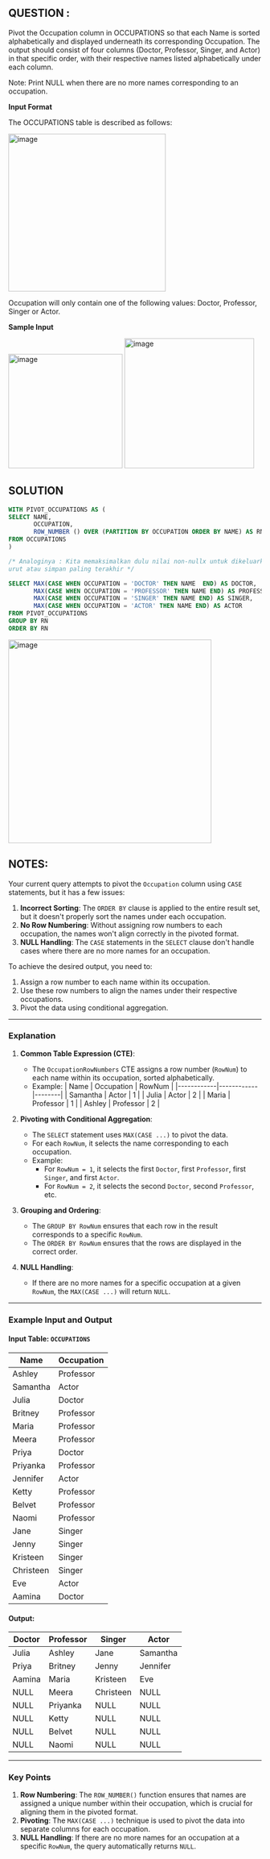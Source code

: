 ##  QUESTION :
Pivot the Occupation column in OCCUPATIONS so that each Name is sorted alphabetically and displayed underneath its corresponding
Occupation. The output should consist of four columns (Doctor, Professor, Singer, and Actor) in that specific order, with their 
respective names listed alphabetically under each column.

Note: Print NULL when there are no more names corresponding to an occupation.

**Input Format**

The OCCUPATIONS table is described as follows:

<img width="313" alt="image" src="https://github.com/user-attachments/assets/9eb65725-4e36-4902-b325-7db3bc1d685a" />

Occupation will only contain one of the following values: Doctor, Professor, Singer or Actor.

**Sample Input**

<img width="227" alt="image" src="https://github.com/user-attachments/assets/2f34304a-78c3-4685-bde2-05435ecc5198" />

<img width="258" alt="image" src="https://github.com/user-attachments/assets/6f8a7f82-60bb-4b52-85e4-fd37078b0ff4" />

## SOLUTION 
```SQL
WITH PIVOT_OCCUPATIONS AS (
SELECT NAME,
       OCCUPATION,
       ROW_NUMBER () OVER (PARTITION BY OCCUPATION ORDER BY NAME) AS RN
FROM OCCUPATIONS
)

/* Analoginya : Kita memaksimalkan dulu nilai non-nullx untuk dikeluarkan dan jika ada null maka kita
urut atau simpan paling terakhir */

SELECT MAX(CASE WHEN OCCUPATION = 'DOCTOR' THEN NAME  END) AS DOCTOR, 
       MAX(CASE WHEN OCCUPATION = 'PROFESSOR' THEN NAME END) AS PROFESSOR,
       MAX(CASE WHEN OCCUPATION = 'SINGER' THEN NAME END) AS SINGER,
       MAX(CASE WHEN OCCUPATION = 'ACTOR' THEN NAME END) AS ACTOR
FROM PIVOT_OCCUPATIONS
GROUP BY RN
ORDER BY RN
```
<img width="404" alt="image" src="https://github.com/user-attachments/assets/feffa282-cd4e-4872-aa14-9f23fdcbd0bb" />


## NOTES:
Your current query attempts to pivot the `Occupation` column using `CASE` statements, but it has a few issues:

1. **Incorrect Sorting**: The `ORDER BY` clause is applied to the entire result set, but it doesn't properly sort the names under each occupation.
2. **No Row Numbering**: Without assigning row numbers to each occupation, the names won't align correctly in the pivoted format.
3. **NULL Handling**: The `CASE` statements in the `SELECT` clause don't handle cases where there are no more names for an occupation.

To achieve the desired output, you need to:
1. Assign a row number to each name within its occupation.
2. Use these row numbers to align the names under their respective occupations.
3. Pivot the data using conditional aggregation.

---

### **Explanation**

1. **Common Table Expression (CTE)**:
   - The `OccupationRowNumbers` CTE assigns a row number (`RowNum`) to each name within its occupation, sorted alphabetically.
   - Example:
     | Name       | Occupation | RowNum |
     |------------|------------|--------|
     | Samantha   | Actor      | 1      |
     | Julia      | Actor      | 2      |
     | Maria      | Professor  | 1      |
     | Ashley     | Professor  | 2      |

2. **Pivoting with Conditional Aggregation**:
   - The `SELECT` statement uses `MAX(CASE ...)` to pivot the data.
   - For each `RowNum`, it selects the name corresponding to each occupation.
   - Example:
     - For `RowNum = 1`, it selects the first `Doctor`, first `Professor`, first `Singer`, and first `Actor`.
     - For `RowNum = 2`, it selects the second `Doctor`, second `Professor`, etc.

3. **Grouping and Ordering**:
   - The `GROUP BY RowNum` ensures that each row in the result corresponds to a specific `RowNum`.
   - The `ORDER BY RowNum` ensures that the rows are displayed in the correct order.

4. **NULL Handling**:
   - If there are no more names for a specific occupation at a given `RowNum`, the `MAX(CASE ...)` will return `NULL`.

---

### **Example Input and Output**

#### Input Table: `OCCUPATIONS`
| Name      | Occupation |
|-----------|------------|
| Ashley    | Professor  |
| Samantha  | Actor      |
| Julia     | Doctor     |
| Britney   | Professor  |
| Maria     | Professor  |
| Meera     | Professor  |
| Priya     | Doctor     |
| Priyanka  | Professor  |
| Jennifer  | Actor      |
| Ketty     | Professor  |
| Belvet    | Professor  |
| Naomi     | Professor  |
| Jane      | Singer     |
| Jenny     | Singer     |
| Kristeen  | Singer     |
| Christeen | Singer     |
| Eve       | Actor      |
| Aamina    | Doctor     |

#### Output:
| Doctor  | Professor | Singer   | Actor     |
|---------|-----------|----------|-----------|
| Julia   | Ashley    | Jane     | Samantha  |
| Priya   | Britney   | Jenny    | Jennifer  |
| Aamina  | Maria     | Kristeen | Eve       |
| NULL    | Meera     | Christeen| NULL      |
| NULL    | Priyanka  | NULL     | NULL      |
| NULL    | Ketty     | NULL     | NULL      |
| NULL    | Belvet    | NULL     | NULL      |
| NULL    | Naomi     | NULL     | NULL      |

---

### **Key Points**
1. **Row Numbering**: The `ROW_NUMBER()` function ensures that names are assigned a unique number within their occupation, which is crucial for aligning them in the pivoted format.
2. **Pivoting**: The `MAX(CASE ...)` technique is used to pivot the data into separate columns for each occupation.
3. **NULL Handling**: If there are no more names for an occupation at a specific `RowNum`, the query automatically returns `NULL`.




